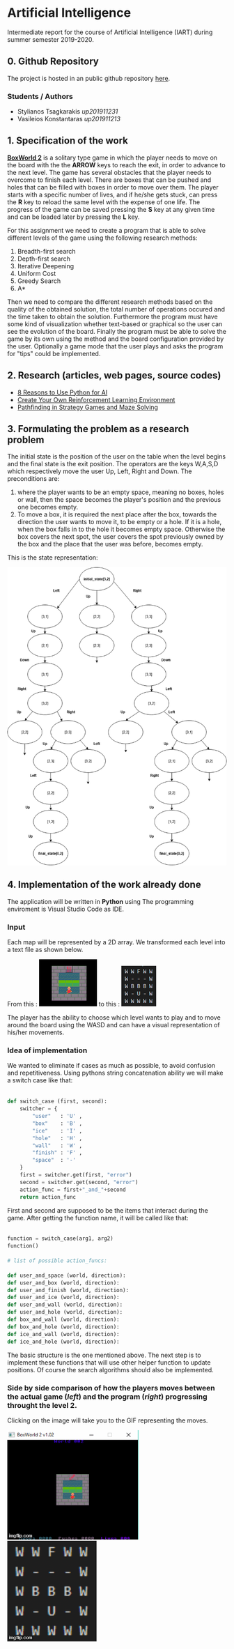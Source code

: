 # Artificial Intelligence

Intermediate report for the course of Artificial Intelligence (IART) during summer semester 2019-2020.

## 0. Github Repository

The project is hosted in an public github repository [here](https://github.com/steliostss/aifeup).

### Students / Authors
- Stylianos Tsagkarakis *up201911231*
- Vasileios Konstantaras *up201911213*

## 1. Specification of the work

**[BoxWorld 2](http://hirudov.com/others/BoxWorld2.php)** is a solitary type game in which the player needs to move on the board with the the **ARROW** keys to reach the exit, in order to advance to the next level. The game has several obstacles that the player needs to overcome to finish each level. There are boxes that can be pushed and holes that can be filled with boxes in order to move over them. The player starts with a specific number of lives, and if he/she gets stuck, can press the **R** key to reload the same level with the expense of one life. The progress of the game can be saved pressing the **S** key at any given time and can be loaded later by pressing the **L** key.

For this assignment we need to create a program that is able to solve different levels of the game using the following research methods:

1. Breadth-first search
2. Depth-first search
3. Iterative Deepening
4. Uniform Cost
5. Greedy Search
6. A*

Then we need to compare the different research methods based on the quality of the obtained solution, the total number of operations occured and the time taken to obtain the solution. Furthermore the program must have some kind of visualization whether text-based or graphical so the user can see the evolution of the board. Finally the program must be able to solve the game by its own using the method and the board configuration provided by the user. Optionally a game mode that the user plays and asks the program for "tips" could be implemented.

## 2. Research (articles, web pages, source codes)

* [8 Reasons to Use Python for AI](https://djangostars.com/blog/why-python-is-good-for-artificial-intelligence-and-machine-learning/)
* [Create Your Own Reinforcement Learning Environment](https://towardsdatascience.com/create-your-own-reinforcement-learning-environment-beb12f4151ef)
* [Pathfinding in Strategy Games and Maze Solving](https://www.researchgate.net/publication/307955673_Pathfinding_in_Strategy_Games_and_Maze_Solving_Using_A_Search_Algorithm)

## 3. Formulating the problem as a research problem

The initial state is the position of the user on the table when the level begins and the final state is the exit position. The operators are the keys W,A,S,D which respectively move the user Up, Left, Right and Down. The preconditions are:

1. where the player wants to be an empty space, meaning no boxes, holes or wall, then the space becomes the player's position and the previous one becomes empty. 
2. To move a box, it is required the next place after the box, towards the direction the user wants to move it, to be empty or a hole. If it is a hole, when the box falls in to the hole it becomes empty space. Otherwise the box covers the next spot, the user covers the spot previously owned by the box and the place that the user was before, becomes empty.

This is the state representation:

![Diagram](https://github.com/steliostss/aifeup/blob/master/assignment/Images/Diagram.png)

## 4. Implementation of the work already done

The application will be written in **Python** using The programming enviroment is Visual Studio Code as IDE.

### Input

Each map will be represented by a 2D array. We transformed each level into a text file as shown below.

From this : ![BoxWorld2 Level2](https://github.com/steliostss/aifeup/blob/master/assignment/Images/boxworld2_level2.png)
 to this : ![Program Array](https://github.com/steliostss/aifeup/blob/master/assignment/Images/program_array.png)

The player has the ability to choose which level wants to play and to move around the board using the WASD and can have a visual representation of his/her movements.

### Idea of implementation

We wanted to eliminate if cases as much as possible, to avoid confusion and repetitiveness. Using pythons string concatenation ability we will make a switch case like that:

```python

def switch_case (first, second):
    switcher = {
        "user"   : 'U' ,
        "box"    : 'B' ,
        "ice"    : 'I' ,
        "hole"   : 'H' ,
        "wall"   : 'W' ,
        "finish" : 'F' ,
        "space"  : '-'
    }
    first = switcher.get(first, "error")
    second = switcher.get(second, "error")
    action_func = first+"_and_"+second
    return action_func

```
First and second are supposed to be the items that interact during the game. After getting the function name, it will be called like that: 

```python

function = switch_case(arg1, arg2)
function()

# list of possible action_funcs:

def user_and_space (world, direction):
def user_and_box (world, direction):
def user_and_finish (world, direction):
def user_and_ice (world, direction):
def user_and_wall (world, direction):
def user_and_hole (world, direction):
def box_and_wall (world, direction):
def box_and_hole (world, direction):
def ice_and_wall (world, direction):
def ice_and_hole (world, direction):

```

The basic structure is the one mentioned above.
The next step is to implement these functions that will use other helper function to update positions.
Of course the search algorithms should also be implemented.


### Side by side comparison of how the players moves between the actual game (*left*) and the program (*right*) progressing throught the level 2.

Clicking on the image will take you to the GIF representing the moves.

![Game Solution GIF](https://github.com/steliostss/aifeup/blob/master/assignment/Images/level2_solution.gif) ![Program Array GIF](https://github.com/steliostss/aifeup/blob/master/assignment/Images/array_level2.gif)


